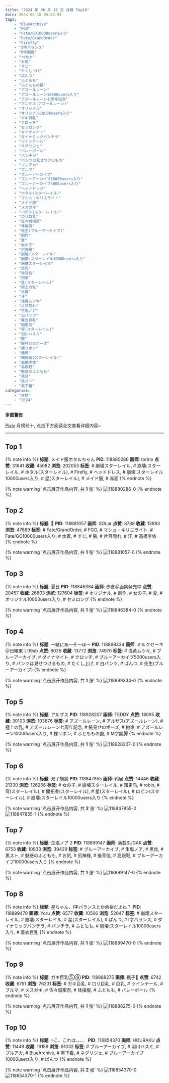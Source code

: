 ```yaml
---
title: "2024 年 06 月 16 日 月榜 Top10"
date: 2024-06-18 05:22:55
tags:
    - "BlueArchive"
    - "FGO"
    - "Fate/GO10000users入り"
    - "Fate/GrandOrder"
    - "Firefly"
    - "I字バランス"
    - "M字開脚"
    - "robin"
    - "お尻"
    - "すじ"
    - "たくし上げ"
    - "ぱんつ"
    - "ふともも"
    - "ふとももの罠"
    - "アズールレーン"
    - "アズールレーン10000users入り"
    - "アズールレーン七周年記念"
    - "アルザス(アズールレーン)"
    - "オリジナル"
    - "オリジナル10000users入り"
    - "ガキ巨乳"
    - "クロッチ"
    - "セミロング"
    - "ダイナマイト"
    - "ダイナミックパンチラ"
    - "ツインテール"
    - "ネグリジェ"
    - "バレーボール"
    - "パンチラ"
    - "パンツは見せつけるもの"
    - "ブルアカ"
    - "ブルマ"
    - "ブルーアーカイブ"
    - "ブルーアーカイブ10000users入り"
    - "ブルーアーカイブ5000users入り"
    - "ヘッドドレス"
    - "ホタル(スターレイル)"
    - "マシュ・キリエライト"
    - "メイド服"
    - "メスガキ"
    - "ロビン(スターレイル)"
    - "ロリ巨乳"
    - "佐々城柑奈"
    - "体操服"
    - "先生(ブルーアーカイブ)"
    - "創作"
    - "夏"
    - "女の子"
    - "尻神様"
    - "崩壊:スターレイル"
    - "崩壊:スターレイル10000users入り"
    - "崩壊スターレイル"
    - "巨乳"
    - "後背位"
    - "拘束"
    - "星(スターレイル)"
    - "極上の乳"
    - "水着"
    - "汗"
    - "浅黄ムツキ"
    - "片目隠れ"
    - "生塩ノア"
    - "白パンツ"
    - "着衣巨乳"
    - "知更鸟"
    - "穹(スターレイル)"
    - "羽川ハスミ"
    - "腋"
    - "腋見せのポーズ"
    - "裸リボン"
    - "赤面"
    - "開拓者(スターレイル)"
    - "高橋李依"
    - "高跟鞋"
    - "魅惑のふともも"
    - "黑丝"
    - "黒スト"
    - "黒下着"
categories:
    - "月榜"
    - "2024"
---
```


<i class="fa fa-triangle-exclamation"></i>**多图警告**<i class="fa fa-triangle-exclamation"></i>

[Pixiv](https://www.pixiv.net/) 月榜前十, 点击下方阅读全文查看详细内容~

<!-- more -->

---

## Top 1

{% note info %}
**标题**: メイド服ホタルちゃん
**PID**: 118880286 **画师**: torino
**点赞**: 31641 **收藏**: 45082 **浏览**: 202053
**标签**: # 崩壊スターレイル, # 崩壊:スターレイル, # ホタル(スターレイル), # Firefly, # ヘッドドレス, # 崩壊:スターレイル10000users入り, # 星(スターレイル), # メイド服, # 赤面
{% endnote %}

{% note warning '点击展开作品内容, 共 **1** 张' %}
![118880286-0](https://i.pixiv.re/img-original/img/2024/05/20/09/01/06/118880286_p0.jpg)
{% endnote %}

## Top 2

{% note info %}
**标题**: 👙
**PID**: 118881057 **画师**: SOLar
**点赞**: 8788 **收藏**: 13893 **浏览**: 47689
**标签**: # Fate/GrandOrder, # FGO, # マシュ・キリエライト, # Fate/GO10000users入り, # 水着, # すじ, # 腋, # 片目隠れ, # 汗, # 高橋李依
{% endnote %}

{% note warning '点击展开作品内容, 共 **1** 张' %}
![118881057-0](https://i.pixiv.re/img-original/img/2024/05/20/00/13/28/118881057_p0.png)
{% endnote %}

## Top 3

{% note info %}
**标题**: 夏日
**PID**: 118846384 **画师**: 赤倉＠画集発売中
**点赞**: 20457 **收藏**: 26803 **浏览**: 127604
**标签**: # オリジナル, # 創作, # 女の子, # 夏, # オリジナル10000users入り, # セミロング
{% endnote %}

{% note warning '点击展开作品内容, 共 **1** 张' %}
![118846384-0](https://i.pixiv.re/img-original/img/2024/05/19/00/00/33/118846384_p0.png)
{% endnote %}

## Top 4

{% note info %}
**标题**: 一緒にあ〜そ〜ぼ〜
**PID**: 118899334 **画师**: ミルクセーキ＠日曜東ｌ09ab
**点赞**: 8036 **收藏**: 13772 **浏览**: 74970
**标签**: # 浅黄ムツキ, # ブルーアーカイブ, # ダイナマイト, # クロッチ, # ブルーアーカイブ5000users入り, # パンツは見せつけるもの, # たくし上げ, # 白パンツ, # ぱんつ, # 先生(ブルーアーカイブ)
{% endnote %}

{% note warning '点击展开作品内容, 共 **1** 张' %}
![118899334-0](https://i.pixiv.re/img-original/img/2024/05/20/19/14/50/118899334_p0.jpg)
{% endnote %}

## Top 5

{% note info %}
**标题**: アルザス
**PID**: 118928207 **画师**: TEDDY
**点赞**: 18095 **收藏**: 30103 **浏览**: 103876
**标签**: # アズールレーン, # アルザス(アズールレーン), # 極上の乳, # アズールレーン七周年記念, # 腋見せのポーズ, # 拘束, # アズールレーン10000users入り, # 裸リボン, # ふとももの罠, # M字開脚
{% endnote %}

{% note warning '点击展开作品内容, 共 **1** 张' %}
![118928207-0](https://i.pixiv.re/img-original/img/2024/05/21/20/00/08/118928207_p0.jpg)
{% endnote %}

## Top 6

{% note info %}
**标题**: 双子魅魔
**PID**: 118847855 **画师**: 鸦居
**点赞**: 14446 **收藏**: 21330 **浏览**: 126266
**标签**: # 女の子, # 崩壊スターレイル, # 知更鸟, # robin, # 穹(スターレイル), # 開拓者(スターレイル), # 星(スターレイル), # ロビン(スターレイル), # 崩壊:スターレイル10000users入り
{% endnote %}

{% note warning '点击展开作品内容, 共 **2** 张' %}
![118847855-0](https://i.pixiv.re/img-original/img/2024/05/19/00/38/26/118847855_p0.jpg)
![118847855-1](https://i.pixiv.re/img-original/img/2024/05/19/00/38/26/118847855_p1.jpg)
{% endnote %}

## Top 7

{% note info %}
**标题**: 生塩ノア  2
**PID**: 118899147 **画师**: 满载SUGAR
**点赞**: 6753 **收藏**: 10933 **浏览**: 39429
**标签**: # ブルーアーカイブ, # 生塩ノア, # 黑丝, # 黒スト, # 魅惑のふともも, # お尻, # 尻神様, # 後背位, # 高跟鞋, # ブルーアーカイブ10000users入り
{% endnote %}

{% note warning '点击展开作品内容, 共 **1** 张' %}
![118899147-0](https://i.pixiv.re/img-original/img/2024/05/20/19/07/39/118899147_p0.jpg)
{% endnote %}

## Top 8

{% note info %}
**标题**: 星ちゃん、I字バランスとか余裕だよね？
**PID**: 118899470 **画师**: Yoru
**点赞**: 6577 **收藏**: 10506 **浏览**: 52047
**标签**: # 崩壊スターレイル, # 崩壊:スターレイル, # 星(スターレイル), # ぱんつ, # I字バランス, # ダイナミックパンチラ, # パンチラ, # ふともも, # 崩壊:スターレイル10000users入り, # 着衣巨乳
{% endnote %}

{% note warning '点击展开作品内容, 共 **1** 张' %}
![118899470-0](https://i.pixiv.re/img-original/img/2024/05/20/19/21/15/118899470_p0.jpg)
{% endnote %}

## Top 9

{% note info %}
**标题**: ガキ巨乳⑤⑨
**PID**: 118888275 **画师**: 楓子🍁
**点赞**: 6742 **收藏**: 9791 **浏览**: 76231
**标签**: # ガキ巨乳, # ロリ巨乳, # 巨乳, # ツインテール, # ブルマ, # メスガキ, # 佐々城柑奈, # 体操服, # ふともも, # バレーボール
{% endnote %}

{% note warning '点击展开作品内容, 共 **1** 张' %}
![118888275-0](https://i.pixiv.re/img-original/img/2024/05/20/08/00/05/118888275_p0.jpg)
{% endnote %}

## Top 10

{% note info %}
**标题**: 💦こ、これは、、、、
**PID**: 118854370 **画师**: HOURAKU
**点赞**: 11449 **收藏**: 19159 **浏览**: 81032
**标签**: # ブルーアーカイブ, # 羽川ハスミ, # ブルアカ, # BlueArchive, # 黒下着, # ネグリジェ, # ブルーアーカイブ10000users入り, # ぱんつ
{% endnote %}

{% note warning '点击展开作品内容, 共 **2** 张' %}
![118854370-0](https://i.pixiv.re/img-original/img/2024/05/19/08/00/08/118854370_p0.jpg)
![118854370-1](https://i.pixiv.re/img-original/img/2024/05/19/08/00/08/118854370_p1.jpg)
{% endnote %}
